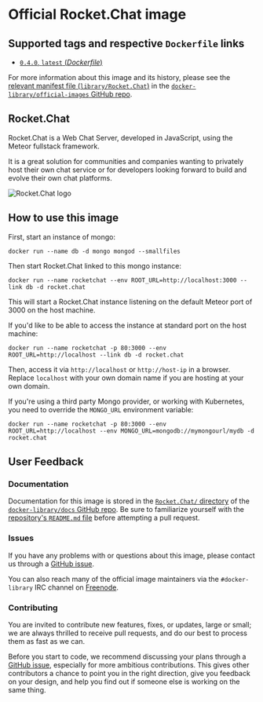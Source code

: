 # Official Rocket.Chat image

## Supported tags and respective `Dockerfile` links

- [`0.4.0`, `latest` (*Dockerfile*)](https://github.com/RocketChat/Docker.Official.Image/blob/master/Dockerfile)

For more information about this image and its history, please see the [relevant manifest file (`library/Rocket.Chat`)](https://github.com/docker-library/official-images/blob/master/library/Rocket.Chat) in the [`docker-library/official-images` GitHub repo](https://github.com/docker-library/official-images).

## Rocket.Chat

Rocket.Chat is a Web Chat Server, developed in JavaScript, using the Meteor fullstack framework.

It is a great solution for communities and companies wanting to privately host their own chat service or for developers looking forward to build and evolve their own chat platforms.

![Rocket.Chat logo](https://rocket.chat/images/logo/logo-dark.svg?v2)

## How to use this image

First, start an instance of mongo:

    docker run --name db -d mongo mongod --smallfiles

Then start Rocket.Chat linked to this mongo instance:

    docker run --name rocketchat --env ROOT_URL=http://localhost:3000 --link db -d rocket.chat

This will start a Rocket.Chat instance listening on the default Meteor port of 3000 on the host machine.

If you'd like to be able to access the instance at standard port on the host machine:

    docker run --name rocketchat -p 80:3000 --env ROOT_URL=http://localhost --link db -d rocket.chat

Then, access it via `http://localhost` or `http://host-ip` in a browser.  Replace `localhost` with your own domain name if you are hosting at your own domain.

If you're using a third party Mongo provider, or working with Kubernetes, you need to override the `MONGO_URL` environment variable:

    docker run --name rocketchat -p 80:3000 --env ROOT_URL=http://localhost --env MONGO_URL=mongodb://mymongourl/mydb -d rocket.chat

## User Feedback

### Documentation

Documentation for this image is stored in the [`Rocket.Chat/` directory](https://github.com/docker-library/docs/tree/master/Rocket.Chat) of the [`docker-library/docs` GitHub repo](https://github.com/docker-library/docs). Be sure to familiarize yourself with the [repository's `README.md` file](https://github.com/docker-library/docs/blob/master/README.md) before attempting a pull request.

### Issues

If you have any problems with or questions about this image, please contact us through a [GitHub issue](https://github.com/RocketChat/Docker.Official.Image/issues).

You can also reach many of the official image maintainers via the `#docker-library` IRC channel on [Freenode](https://freenode.net).

### Contributing

You are invited to contribute new features, fixes, or updates, large or small; we are always thrilled to receive pull requests, and do our best to process them as fast as we can.

Before you start to code, we recommend discussing your plans through a [GitHub issue](https://github.com/RocketChat/Docker.Official.Image/issues), especially for more ambitious contributions. This gives other contributors a chance to point you in the right direction, give you feedback on your design, and help you find out if someone else is working on the same thing.

